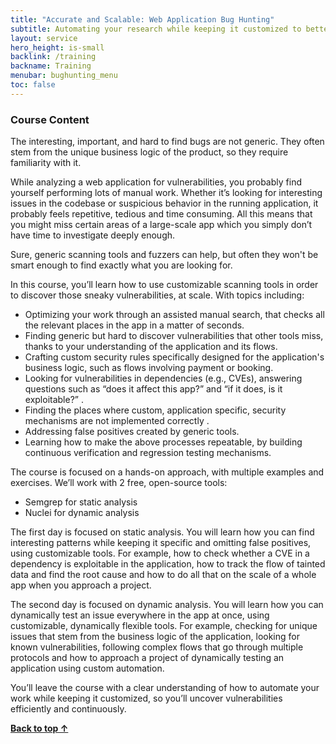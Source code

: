 ```yaml
---
title: "Accurate and Scalable: Web Application Bug Hunting"
subtitle: Automating your research while keeping it customized to better uncover vulnerabilities
layout: service
hero_height: is-small
backlink: /training
backname: Training
menubar: bughunting_menu
toc: false
---
```


### Course Content

The interesting, important, and hard to find bugs are not generic. They often stem from the unique business logic of the product, so they require familiarity with it.

While analyzing a web application for vulnerabilities, you probably find yourself performing lots of manual work. Whether it’s looking for interesting issues in the codebase or suspicious behavior in the running application, it probably feels repetitive, tedious and time consuming. All this means that you might miss certain areas of a large-scale app which you simply don’t have time to investigate deeply enough.

Sure, generic scanning tools and fuzzers can help, but often they won't be smart enough to find exactly what you are looking for.

In this course, you’ll learn how to use customizable scanning tools in order to discover those sneaky vulnerabilities, at scale. With topics including:

- Optimizing your work through an assisted manual search, that checks all the relevant places in the app in a matter of seconds.
- Finding generic but hard to discover vulnerabilities that other tools miss, thanks to your understanding of the application and its flows.
- Crafting custom security rules specifically designed for the application's business logic, such as flows involving payment or booking.
- Looking for vulnerabilities in dependencies (e.g., CVEs), answering questions such as “does it affect this app?” and “if it does, is it exploitable?” .
- Finding the places where custom, application specific, security mechanisms are not implemented correctly .
- Addressing false positives created by generic tools.
- Learning how to make the above processes repeatable, by building continuous verification and regression testing mechanisms.

The course is focused on a hands-on approach, with multiple examples and exercises. We’ll work with 2 free, open-source tools:

- Semgrep for static analysis
- Nuclei for dynamic analysis

The first day is focused on static analysis. You will learn how you can find interesting patterns while keeping it specific and omitting false positives, using customizable tools. For example, how to check whether a CVE in a dependency is exploitable in the application, how to track the flow of tainted data and find the root cause and how to do all that on the scale of a whole app when you approach a project.

The second day is focused on dynamic analysis. You will learn how you can dynamically test an issue everywhere in the app at once, using customizable, dynamically flexible tools. For example, checking for unique issues that stem from the business logic of the application, looking for known vulnerabilities, following complex flows that go through multiple protocols and how to approach a project of dynamically testing an application using custom automation.

You’ll leave the course with a clear understanding of how to automate your work while keeping it customized, so you’ll uncover vulnerabilities efficiently and continuously.

**[Back to top ↑](#top)**
